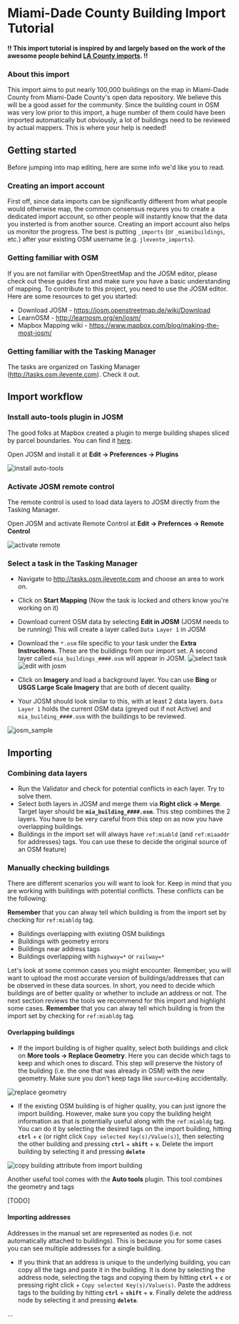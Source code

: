 Miami-Dade County Building Import Tutorial
=============

**!! This import tutorial is inspired by and largely based on the work of the awesome people behind [LA County imports](https://github.com/osmlab/labuildings/blob/master/IMPORTING.md). !!**

### About this import

This import aims to put nearly 100,000 buildings on the map in Miami-Dade County from Miami-Dade County's open data repository.
We believe this will be a good asset for the community. Since the building count in OSM was very low prior to this import,
a huge number of them could have been imported automatically but obviously, a lot of buildings need to be reviewed by actual mappers. This is where your help is needed!


## Getting started

Before jumping into map editing, here are some info we'd like you to read.

### Creating an import account

First off, since data imports can be significantly different from what people would otherwise map, the common consensus requres you to create a dedicated import account,
so other people will instantly know that the data you insterted is from another source. Creating an import account also helps us monitor the progress.
The best is putting `_imports` (or `_miamibuildings`, etc.) after your existing OSM username (e.g. `jlevente_imports`).


### Getting familiar with OSM

If you are not familiar with OpenStreetMap and the JOSM editor, please check out these guides first and make sure you have a basic understanding of mapping.
To contribute to this project, you need to use the JOSM editor. Here are some resources to get you started:

- Download JOSM - https://josm.openstreetmap.de/wiki/Download
- LearnOSM - http://learnosm.org/en/josm/
- Mapbox Mapping wiki - https://www.mapbox.com/blog/making-the-most-josm/

### Getting familiar with the Tasking Manager

The tasks are organized on Tasking Manager (http://tasks.osm.jlevente.com). Check it out.

## Import workflow

### Install auto-tools plugin in JOSM

The good folks at Mapbox created a plugin to merge building shapes sliced by parcel boundaries. You can find it [here](https://github.com/mapbox/auto-tools).

Open JOSM and install it at **Edit -> Preferences -> Plugins**

![install auto-tools](img/autotools_install.jpg)

### Activate JOSM remote control

The remote control is used to load data layers to JOSM directly from the Tasking Manager.

Open JOSM and activate Remote Control at **Edit -> Prefernces -> Remote Control**

![activate remote](img/activate_remote.jpg)

### Select a task in the Tasking Manager

- Navigate to http://tasks.osm.jlevente.com and choose an area to work on.
- Click on **Start Mapping** (Now the task is locked and others know you're working on it)
- Download current OSM data by selecting **Edit in JOSM** (JOSM needs to be running) This will create a layer called `Data Layer 1` in JOSM
- Download the `*.osm` file specific to your task under the **Extra Instrucitons**. These are the buildings from our import set. A second layer called `mia_buildings_####.osm` will appear in JOSM.
![select task](img/select_task.jpg)
![edit with josm](img/edit_with_josm.jpg)

- Click on **Imagery** and load a background layer. You can use **Bing** or **USGS Large Scale Imagery** that are both of decent quality.
- Your JOSM should look similar to this, with at least 2 data layers. `Data Layer 1` holds the current OSM data (greyed out if not Active) and `mia_building_####.osm` with the buildings to be reviewed.

![josm_sample](img/layers_in_josm.jpg)

## Importing

### Combining data layers

- Run the Validator and check for potential conflicts in each layer. Try to solve them.
- Select both layers in JOSM and merge them via **Right click -> Merge**. Target layer should be **`mia_building_####.osm`**. This step combines the 2 layers. You have to be very careful from this step on as now you have overlapping buildings.
- Buildings in the import set will always have `ref:miabld` (and `ref:miaaddr` for addresses) tags. You can use these to decide the original source of an OSM feature)

### Manually checking buildings

There are different scenarios you will want to look for. Keep in mind that you are working with buildings with potential conflicts. These conflicts can be the following:

**Remember** that you can alway tell which building is from the import set by checking for `ref:miabldg` tag.

- Buildings overlapping with existing OSM buildings
- Buildings with geometry errors
- Buildings near address tags
- Buildings overlapping with `highway=*` or `railway=*`

Let's look at some common cases you might encounter. Remember, you will want to upload the most accurate version of buildings/addresses that can be observed in these data sources. In short, you need to decide
which buildings are of better quality or whether to include an address or not.
The next section reviews the tools we recommend for this import and highlight some cases. **Remember** that you can alway tell which building is from the import set by checking for `ref:miabldg` tag.

#### Overlapping buildings

- If the import building is of higher quality, select both buildings and click on **More tools -> Replace Geometry**. Here you can decide which tags to keep and which ones to discard. This step will preserve the history of the building (i.e. the one that was already in OSM) with the new geometry. Make sure you don't keep tags like `source=Bing` accidentally.

![replace geometry](img/replace_geometry.jpg)

- If the existing OSM building is of higher quality, you can just ignore the import building. However, make sure you copy the building height information as that is potentially useful along with the `ref:miabldg` tag. You can do it by selecting the desired tags on the import building, hitting **`ctrl`** + **`c`** (or right click `Copy selected Key(s)/Value(s)`), then selecting the other building and pressing **`ctrl`** + **`shift`** + **`v`**. Delete the import building by selecting it and pressing **`delete`**

![copy building attribute from import building](img/copy_bldg_attr.jpg)

Another useful tool comes with the **Auto tools** plugin. This tool combines the geometry and tags

[TODO]

#### Importing addresses

Addresses in the manual set are represented as nodes (i.e. not automatically attached to buildings). This is because you for some cases you can see multiple addresses for a single building.

- If you think that an address is unique to the underlying building, you can copy all the tags and paste it in the building. It is done by selecting the address node, selecting the tags and copying them by hitting **`ctrl`** + **`c`** or pressing right click +  `Copy selected Key(s)/Value(s)`. Paste the address tags to the building by hitting **`ctrl`** + **`shift`** + **`v`**. Finally delete the address node by selecting it and pressing **`delete`**.

...
